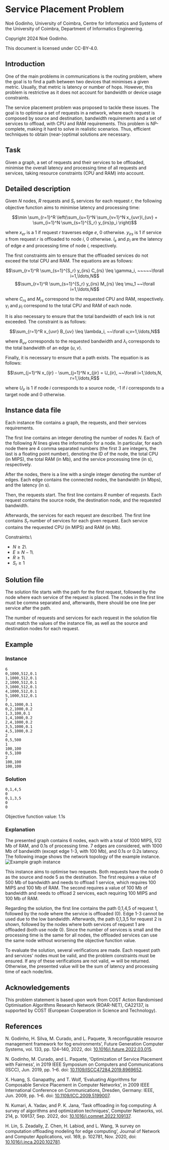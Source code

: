 <!--
SPDX-FileCopyrightText: 2024 Noé Godinho <noe@dei.uc.pt>

SPDX-License-Identifier: CC-BY-4.0
-->

# Service Placement Problem

Noé Godinho, University of Coimbra, Centre for Informatics and Systems of the University of Coimbra, Department of Informatics Engineering.

Copyright 2024 Noé Godinho.

This document is licensed under CC-BY-4.0.

## Introduction

One of the main problems in communications is the routing problem, where the goal is to find a path between two devices that minimises a given metric. Usually, that metric is latency or number of hops. 
However, this problem is restrictive as it does not account for bandwidth or device usage constraints.

The service placement problem was proposed to tackle these issues. The goal is to optimise a set of requests in a network, where each request is composed by source and destination, bandwidth requirements and a set of services to offload, with CPU and RAM requirements. This problem is NP-complete, making it hard to solve in realistic scenarios. Thus, efficient techniques to obtain (near-)optimal solutions are necessary. 

## Task

Given a graph, a set of requests and their services to be offloaded, minimise the overall latency and processing time of all requests and services, taking resource constraints (CPU and RAM) into account.

## Detailed description

Given $N$ nodes, $R$ requests and $S_r$ services for each request $r$, the following objective function aims to minimise latency and processing time:

$$\min \sum_{r=1}^R \left(\sum_{u=1}^N \sum_{v=1}^N x_{uvr}l_{uv} + \sum_{i=1}^N \sum_{s=1}^{S_r} y_{irs}p_i \right)$$

where $x_{er}$ is a 1 if request $r$ traverses edge $e$, 0 otherwise. $y_{irs}$ is 1 if service $s$ from request $r$ is offloaded to node $i$, 0 otherwise. $l_e$ and $p_i$ are the latency of edge $e$ and processing time of node $i$, respectively.

The first constraints aim to ensure that the offloaded services do not exceed the total CPU and RAM. The equations are as follows:

$$\sum_{r=1}^R \sum_{s=1}^{S_r} y_{irs} C_{rs} \leq \gamma_i, ~~~~~\forall i=1,\ldots,N$$
$$\sum_{r=1}^R \sum_{s=1}^{S_r} y_{irs} M_{rs} \leq \mu_1 ~~\forall i=1,\ldots,N$$

where $C_{rs}$ and $M_{rs}$ correspond to the requested CPU and RAM, respectively. $\gamma_i$ and $\mu_i$ correspond to the total CPU and RAM of each node.

It is also necessary to ensure that the total bandwidth of each link is not exceeded. The constraint is as follows:

$$\sum_{r=1}^R x_{uvr} B_{uv} \leq \lambda_i, ~~\forall u,v=1,\ldots,N$$

where $B_{uv}$ corresponds to the requested bandwidth and $\lambda_i$ corresponds to the total bandwidth of an edge $(u, v)$.

Finally, it is necessary to ensure that a path exists. The equation is as follows:

$$\sum_{j=1}^N x_{ijr} - \sum_{j=1}^N x_{jir} = U_{ir}, ~~\forall i=1,\ldots,N, r=1,\ldots,R$$

where $U_{ir}$ is 1 if node $i$ corresponds to a source node, -1 if $i$ corresponds to a target node and 0 otherwise.

## Instance data file

Each instance file contains a graph, the requests, and their services requirements.

The first line contains an integer denoting the number of nodes $N$.
Each of the following $N$ lines gives the information for a node. In particular, for each node there are 4 comma separated numbers (the first 3 are integers, the last is a floating point number), denoting the ID of the node, the total CPU (in MIPS), the total RAM (in Mb), and the service processing time (in s), respectively. 

After the nodes, there is a line with a single integer denoting the number of edges.
Each edge contains the connected nodes, the bandwidth (in Mbps), and the latency (in s).

Then, the requests start.
The first line contains $R$ number of requests.
Each request contains the source node, the destination node, and the requested bandwidth.

Afterwards, the services for each request are described.
The first line contains $S_r$ number of services for each given request.
Each service contains the requested CPU (in MIPS) and RAM (in Mb).

Constraints:\

- $N \geq 2$\
- $E \geq N-1$\
- $R \geq 1$\
- $S_r \geq 1$

## Solution file

The solution file starts with the path for the first request, followed by the node where each service of the request is placed. The nodes in the first line must be comma separated and, afterwards, there should be one line per service after the path.

The number of requests and services for each request in the solution file must match the values of the instance file, as well as the source and destination nodes for each request.

## Example

### Instance

```
6
0,1000,512,0.1
1,1000,512,0.1
2,1000,512,0.1
3,1000,512,0.1
4,1000,512,0.1
5,1000,512,0.1
7
0,1,1000,0.1
0,2,1000,0.2
1,3,100,0.1
1,4,1000,0.2
2,4,1000,0.2
3,5,1000,0.1
4,5,1000,0.2
2
0,5,500
1
100,100
0,5,100
2
100,100
100,100
```

### Solution

```
0,1,4,5
0
0,1,3,5
0
0
```

Objective function value: 1.1s

### Explanation

The presented graph contains 6 nodes, each with a total of 1000 MIPS, 512 Mb of RAM, and 0.1s of processing time.
7 edges are considered, with 1000 Mb of bandwidth (except edge 1-3, with 100 Mb), and 0.1s or 0.2s latency.
The following image shows the network topology of the example instance. ![Example graph instance](images/base_graph.png)

This instance aims to optimise two requests. Both requests have the node 0 as the source and node 5 as the destination. 
The first requires a value of 500 Mb of bandwidth and needs to offload 1 service, which requires 100 MIPS and 100 Mb of RAM.
The second requires a value of 100 Mb of bandwidth and needs to offload 2 services, each requiring 100 MIPS and 100 Mb of RAM.

Regarding the solution, the first line contains the path 0,1,4,5 of request 1, followed by the node where the service is offloaded (0). Edge 1-3 cannot be used due to the low bandwidth.
Afterwards, the path 0,1,3,5 for request 2 is shown, followed by the nodes where both services of request 1 are offloaded (both use node 0).
Since the number of services is small and the processing time is the same for all nodes, the offloaded services can use the same node without worsening the objective function value.

To evaluate the solution, several verifications are made. Each request path and services' nodes must be valid, and the problem constraints must be ensured. If any of these verifications are not valid, $\infty$ will be returned. Otherwise, the presented value will be the sum of latency and processing time of each node/link. 

## Acknowledgements

This problem statement is based upon work from COST Action Randomised Optimisation Algorithms Research Network (ROAR-NET), CA22137, is supported by COST (European Cooperation in Science and Technology).

## References

N. Godinho, H. Silva, M. Curado, and L. Paquete, ‘A reconfigurable resource management framework for fog environments’, Future Generation Computer Systems, vol. 133, pp. 124–140, 2022, doi: [10.1016/j.future.2022.03.015](https://doi.org/10.1016/j.future.2022.03.015).

N. Godinho, M. Curado, and L. Paquete, ‘Optimization of Service Placement with Fairness’, in 2019 IEEE Symposium on Computers and Communications (ISCC), Jun. 2019, pp. 1–6. doi: [10.1109/ISCC47284.2019.8969652](https://doi.org/10.1109/ISCC47284.2019.8969652).

X. Huang, S. Ganapathy, and T. Wolf, ‘Evaluating Algorithms for Composable Service Placement in Computer Networks’, in 2009 IEEE International Conference on Communications, Dresden, Germany: IEEE, Jun. 2009, pp. 1–6. doi: [10.1109/ICC.2009.5199007](https://doi.org/10.1109/ICC.2009.5199007).

N. Kumari, A. Yadav, and P. K. Jana, ‘Task offloading in fog computing: A survey of algorithms and optimization techniques’, Computer Networks, vol. 214, p. 109137, Sep. 2022, doi: [10.1016/j.comnet.2022.109137](https://doi.org/10.1016/j.comnet.2022.109137).

H. Lin, S. Zeadally, Z. Chen, H. Labiod, and L. Wang, ‘A survey on computation offloading modeling for edge computing’, Journal of Network and Computer Applications, vol. 169, p. 102781, Nov. 2020, doi: [10.1016/j.jnca.2020.102781](https://doi.org/10.1016/j.jnca.2020.102781).
